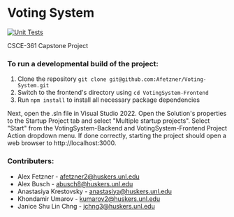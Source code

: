 # Voting System
[![Unit Tests](https://github.com/Afetzner/Voting-System/actions/workflows/unit-tests.yml/badge.svg)](https://github.com/Afetzner/Voting-System/actions/workflows/unit-tests.yml)

CSCE-361 Capstone Project

### To run a developmental build of the project: 

1. Clone the repository `git clone git@github.com:Afetzner/Voting-System.git`
2. Switch to the frontend's directory using `cd VotingSystem-Frontend`
3. Run `npm install` to install all necessary package dependencies

Next, open the .sln file in Visual Studio 2022. Open the Solution's properties to the Startup Project tab and select "Multiple startup projects".  Select "Start" from the VotingSystem-Backend and VotingSystem-Frontend Project Action dropdown menu.  If done correctly, starting the project should open a web browser to http://localhost:3000.

### Contributers:
- Alex Fetzner - <afetzner2@huskers.unl.edu>
- Alex Busch - <abusch8@huskers.unl.edu>
- Anastasiya Krestovsky - <anastasiya@huskers.unl.edu>
- Khondamir Umarov - <kumarov2@huskers.unl.edu>
- Janice Shu Lin Chng - <jchng3@huskers.unl.edu>
